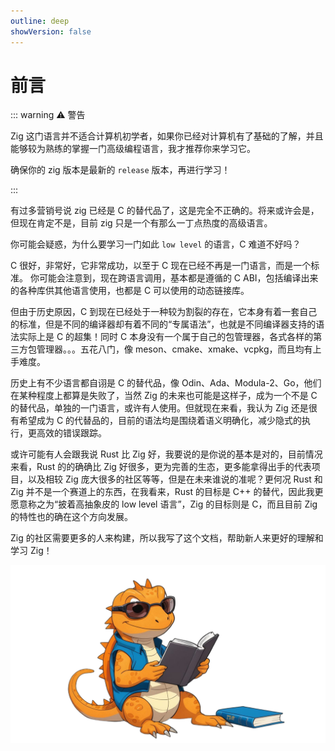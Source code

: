 ```yaml
---
outline: deep
showVersion: false
---
```


# 前言

::: warning ⚠️ 警告

Zig 这门语言并不适合计算机初学者，如果你已经对计算机有了基础的了解，并且能够较为熟练的掌握一门高级编程语言，我才推荐你来学习它。

确保你的 zig 版本是最新的 `release` 版本，再进行学习！

:::

有过多营销号说 zig 已经是 C 的替代品了，这是完全不正确的。将来或许会是，但现在肯定不是，目前 zig 只是一个有那么一丁点热度的高级语言。

你可能会疑惑，为什么要学习一门如此 `low level` 的语言，C 难道不好吗？

C 很好，非常好，它非常成功，以至于 C 现在已经不再是一门语言，而是一个标准。
你可能会注意到，现在跨语言调用，基本都是遵循的 C ABI，包括编译出来的各种库供其他语言使用，也都是 C 可以使用的动态链接库。

但由于历史原因，C 到现在已经处于一种较为割裂的存在，它本身有着一套自己的标准，但是不同的编译器却有着不同的“专属语法”，也就是不同编译器支持的语法实际上是 C 的超集！同时 C 本身没有一个属于自己的包管理器，各式各样的第三方包管理器。。。五花八门，像 meson、cmake、xmake、vcpkg，而且均有上手难度。

历史上有不少语言都自诩是 C 的替代品，像 Odin、Ada、Modula-2、Go，他们在某种程度上都算是失败了，当然 Zig 的未来也可能是这样子，成为一个不是 C 的替代品，单独的一门语言，或许有人使用。但就现在来看，我认为 Zig 还是很有希望成为 C 的代替品的，目前的语法均是围绕着语义明确化，减少隐式的执行，更高效的错误跟踪。

或许可能有人会跟我说 Rust 比 Zig 好，我要说的是你说的基本是对的，目前情况来看，Rust 的的确确比 Zig 好很多，更为完善的生态，更多能拿得出手的代表项目，以及相较 Zig 庞大很多的社区等等，但是在未来谁说的准呢？更何况 Rust 和 Zig 并不是一个赛道上的东西，在我看来，Rust 的目标是 C++ 的替代，因此我更愿意称之为“披着高抽象皮的 low level 语言”，Zig 的目标则是 C，而且目前 Zig 的特性也的确在这个方向发展。

Zig 的社区需要更多的人来构建，所以我写了这个文档，帮助新人来更好的理解和学习 Zig！

![Cover Image](./public/cover_image.png "Cover Image")
